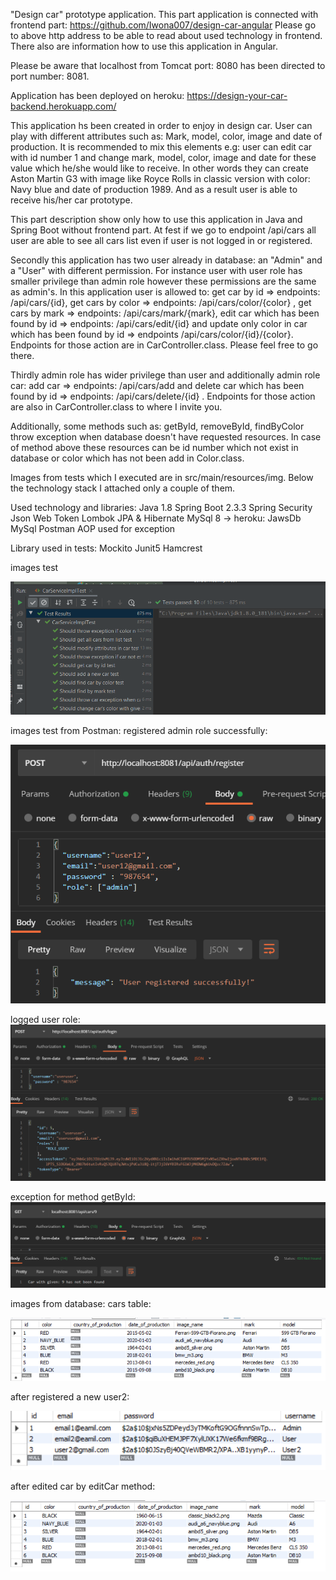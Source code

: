 "Design car" prototype application.
This part application is connected with frontend part: https://github.com/Iwona007/design-car-angular
Please go to above http address to be able to read about used technology in frontend. There also are information 
how to use this application in Angular. 

Please be aware that localhost from Tomcat port: 8080 has been directed to port number: 8081. 

Application has been deployed on heroku: https://design-your-car-backend.herokuapp.com/

This application hs been created in order to enjoy in design car. User can play with different attributes such as:
Mark, model, color, image and date of production. It is recommended to mix this elements e.g: user can edit
car with id number 1 and change mark, model, color, image and date for these value which he/she would like to receive.
In other words they can create Aston Martin G3  with image like Royce Rolls in classic version  with color: Navy blue
and date of production 1989. And as a result user is able to receive his/her car prototype. 

This part description show only how to use this application in Java and Spring Boot without frontend part. 
At fest if we go to endpoint /api/cars all user are able to see all cars list even if user is not logged in or 
registered. 

Secondly this application has two user already in database: an "Admin" and a "User" with different permission.
For instance user with user role has smaller privilege than admin role however these permissions are the same as admin's.
In this application user is allowed to: 
get car by id => endpoints: /api/cars/{id},
get cars by color => endpoints: /api/cars/color/{color} , 
get cars by mark => endpoints: /api/cars/mark/{mark}, 
edit car which has been found by id => endpoints: /api/cars/edit/{id} and 
update only color in car which has been found by id => endpoints /api/cars/color/{id}/{color}.
Endpoints for those action are in CarController.class. Please feel free to go there.

Thirdly admin role has wider privilege than user and additionally admin role car: 
add car => endpoints: /api/cars/add and 
delete car which has been found by id => endpoints: /api/cars/delete/{id} .
Endpoints for those action are also in CarController.class to where I invite you. 

Additionally, some methods such as: getById, removeById, findByColor throw exception when database doesn't have 
requested resources. In case of method above these resources can be id number which not exist in database or color which 
has not been add in Color.class. 

Images from tests which I executed are in src/main/resources/img. Below the technology stack I attached only a couple 
of them. 

Used technology and libraries:
Java 1.8
Spring Boot 2.3.3
Spring Security
Json Web Token
Lombok
JPA & Hibernate
MySql 8 -> heroku: JawsDb MySql
Postman
AOP used for exception

Library used in tests:
Mockito
Junit5
Hamcrest

images test

![App_image](src/main/resources/img/test.PNG)

images test from Postman:
registered admin role successfully:

![App_image](src/main/resources/img/postman_register.PNG)

logged user role:
![App_image](src/main/resources/img/login_user.PNG)

exception for method getById:
![App_image](src/main/resources/img/exception_get_id.PNG)

images from database:
cars table:

![App_image](src/main/resources/img/database_cars.PNG)

after registered a new user2:

![App_image](src/main/resources/img/database_user2.PNG)

after edited car by editCar method:

![App_image](src/main/resources/img/database_after_edted_car.PNG)


